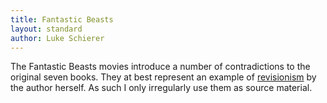 ```yaml
---
title: Fantastic Beasts
layout: standard
author: Luke Schierer
---
```


The Fantastic Beasts movies introduce a number of contradictions to the original seven books. They at best represent an example of [revisionism] by the author herself. As such I only irregularly use them as source material.

[revisionism]: https://wikipedia.org/wiki/Revisionism_(fictional)
